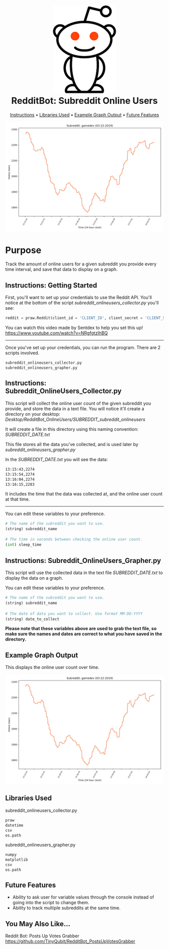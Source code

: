 <h1 align="center">
  <br>
  <img src="https://raw.githubusercontent.com/tinyqubit/RedditBot_OnlineUsers/master/Images/Reddit_Logo.png" alt="Reddit" width="200">
  </br>
  RedditBot: Subreddit Online Users
  <br>
</h1>

<p align="center">
  <a href="#instructions">Instructions</a> •
  <a href="#libraries-used">Libraries Used</a> •
  <a href="#example-graph-output">Example Graph Output</a> •
  <a href="#future-features">Future Features</a>
</p>

<p align="center">
<img src="https://raw.githubusercontent.com/tinyqubit/RedditBot_OnlineUsers/master/Images/Example_Plot_1.png" alt="Reddit" width="700">
</p>

# Purpose
Track the amount of online users for a given subreddit you provide every time interval, and save that data to display on a graph.

## Instructions: Getting Started
First, you'll want to set up your credentials to use the Reddit API. You'll notice at the bottom of the script *subreddit_onlineusers_collector.py* you'll see:
```python
reddit = praw.Reddit(client_id = 'CLIENT_ID', client_secret = 'CLIENT_SECRET', username = 'USERNAME', password = 'PASSWORD', user_agent = 'USER_AGENT')
```
You can watch this video made by Sentdex to help you set this up!
https://www.youtube.com/watch?v=NRgfgtzIhBQ

<hr>

Once you've set up your credentials, you can run the program.
There are 2 scripts involved.
```
subreddit_onlineusers_collector.py
subreddit_onlineusers_grapher.py
```

## Instructions: Subreddit_OnlineUsers_Collector.py
This script will collect the online user count of the given subreddit you provide, and store the data in a text file. You will notice it'll create a directory on your desktop:
*Desktop/RedditBot_OnlineUsers/SUBREDDIT_subreddit_onlineusers*

It will create a file in this directory using this naming convention: 
*SUBREDDIT_DATE.txt*

This file stores all the data you've collected, and is used later by *subreddit_onlineusers_grapher.py*

In the *SUBREDDIT_DATE.txt* you will see the data:
```
13:15:43,2274
13:15:54,2274
13:16:04,2274
13:16:15,2283
```
It includes the time that the data was collected at, and the online user count at that time.

<hr>

You can edit these variables to your preference.
```python
# The name of the subreddit you want to use.
(string) subreddit_name

# The time in seconds between checking the online user count.
(int) sleep_time
```

## Instructions: Subreddit_OnlineUsers_Grapher.py
This script will use the collected data in the text file *SUBREDDIT_DATE.txt* to display the data on a graph.

You can edit these variables to your preference.
```python
# The name of the subreddit you want to use.
(string) subreddit_name

# The date of data you want to collect. Use format MM-DD-YYYY
(string) date_to_collect
```

**Please note that these variables above are used to grab the text file, so make sure the names and dates are correct to what you have saved in the directory.**

## Example Graph Output
This displays the online user count over time.
<p align="center">
<img src="https://raw.githubusercontent.com/tinyqubit/RedditBot_OnlineUsers/master/Images/Example_Plot_1.png" alt="Reddit" width="700">
</p>

## Libraries Used
subreddit_onlineusers_collector.py
```
praw
datetime
csv
os.path
```

subreddit_onlineusers_grapher.py
```
numpy
matplotlib
csv
os.path
```

## Future Features
- Ability to ask user for variable values through the console instead of going into the script to change them.
- Ability to track multiple subreddits at the same time.

## You May Also Like...
Reddit Bot: Posts Up Votes Grabber
https://github.com/TinyQubit/RedditBot_PostsUpVotesGrabber

